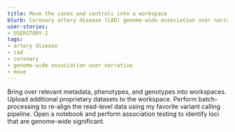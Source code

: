 ```yaml
---
title: Move the cases and controls into a workspace
blurb: Coronary artery disease (CAD) genome-wide association user narrative.
user-stories:
- USERSTORY-2
tags:
- artery disease
- cad
- coronary
- genome-wide association user narrative
- move
---
```

Bring over relevant metadata, phenotypes, and genotypes into workspaces.
Upload additional proprietary datasets to the workspace.
Perform batch-processing to re-align the read-level data using my favorite variant calling pipeline.
Open a notebook and perform association testing to identify loci that are genome-wide significant.